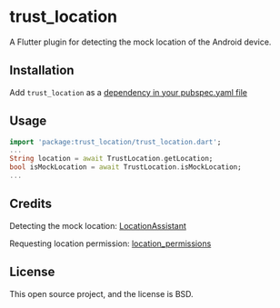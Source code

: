 # trust_location

A Flutter plugin for detecting the mock location of the Android device.

## Installation

Add `trust_location` as a [dependency in your pubspec.yaml file](https://flutter.dev/docs/development/packages-and-plugins/using-packages)

## Usage

```dart
import 'package:trust_location/trust_location.dart';
...
String location = await TrustLocation.getLocation;
bool isMockLocation = await TrustLocation.isMockLocation;
...
```

## Credits

Detecting the mock location: [LocationAssistant](https://github.com/klaasnotfound/LocationAssistant)

Requesting location permission: [location_permissions](https://pub.dev/packages/location_permissions)

## License

This open source project, and the license is BSD.
